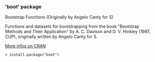 ### 'boot' package

Bootstrap Functions (Originally by Angelo Canty for S)

Functions and datasets for bootstrapping from the book "Bootstrap Methods
and Their Application" by A. C. Davison and D. V. Hinkley (1997, CUP),
originally written by Angelo Canty for S.

[More infos on CRAN](https://cran.r-project.org/package=boot)
```
> install.package("boot")
```
